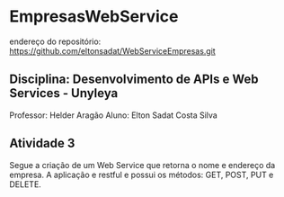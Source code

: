 # EmpresasWebService
endereço do repositório: https://github.com/eltonsadat/WebServiceEmpresas.git

## Disciplina: Desenvolvimento de APIs e Web Services - Unyleya
Professor: Helder Aragão
Aluno: Elton Sadat Costa Silva

## Atividade 3
Segue a criação de um Web Service que retorna o nome e endereço da empresa.
A aplicação e restful e possui os métodos: GET, POST, PUT e DELETE.
